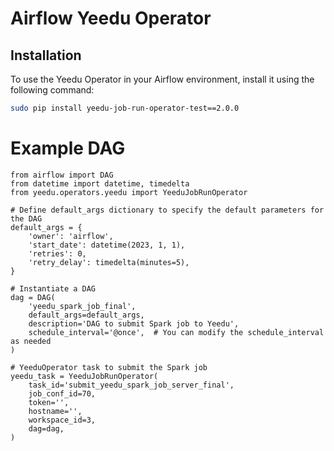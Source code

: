 # Airflow Yeedu Operator

## Installation

To use the Yeedu Operator in your Airflow environment, install it using the following command:

```bash
sudo pip install yeedu-job-run-operator-test==2.0.0
```

# Example DAG

```
from airflow import DAG
from datetime import datetime, timedelta
from yeedu.operators.yeedu import YeeduJobRunOperator

# Define default_args dictionary to specify the default parameters for the DAG
default_args = {
    'owner': 'airflow',
    'start_date': datetime(2023, 1, 1),
    'retries': 0,
    'retry_delay': timedelta(minutes=5),
}

# Instantiate a DAG
dag = DAG(
    'yeedu_spark_job_final',
    default_args=default_args,
    description='DAG to submit Spark job to Yeedu',
    schedule_interval='@once',  # You can modify the schedule_interval as needed
)

# YeeduOperator task to submit the Spark job
yeedu_task = YeeduJobRunOperator(
    task_id='submit_yeedu_spark_job_server_final',
    job_conf_id=70,
    token='',
    hostname='',
    workspace_id=3,
    dag=dag,
)

```


